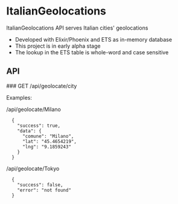 # ItalianGeolocations

ItalianGeolocations API serves Italian cities' geolocations

  * Developed with Elixir/Phoenix and ETS as in-memory database
  * This project is in early alpha stage
  * The lookup in the ETS table is whole-word and case sensitive

## API

### GET /api/geolocate/city

Examples:

/api/geolocate/Milano
~~~
  {
    "success": true,
    "data": {
      "comune": "Milano",
      "lat": "45.4654219",
      "lng": "9.1859243"
    }
  }
~~~

/api/geolocate/Tokyo
~~~
  {
    "success": false,
    "error": "not found"
  }
~~~